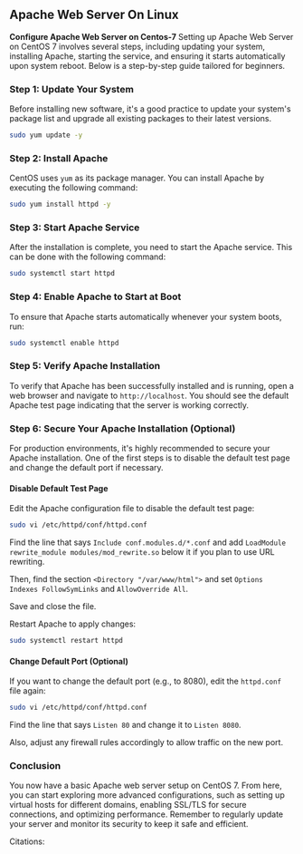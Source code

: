 ## Apache Web Server On Linux
**Configure Apache Web Server on Centos-7**
Setting up Apache Web Server on CentOS 7 involves several steps, including updating your system, installing Apache, starting the service, and ensuring it starts automatically upon system reboot. Below is a step-by-step guide tailored for beginners.

### Step 1: Update Your System

Before installing new software, it's a good practice to update your system's package list and upgrade all existing packages to their latest versions.

```bash
sudo yum update -y
```

### Step 2: Install Apache

CentOS uses `yum` as its package manager. You can install Apache by executing the following command:

```bash
sudo yum install httpd -y
```

### Step 3: Start Apache Service

After the installation is complete, you need to start the Apache service. This can be done with the following command:

```bash
sudo systemctl start httpd
```

### Step 4: Enable Apache to Start at Boot

To ensure that Apache starts automatically whenever your system boots, run:

```bash
sudo systemctl enable httpd
```

### Step 5: Verify Apache Installation

To verify that Apache has been successfully installed and is running, open a web browser and navigate to `http://localhost`. You should see the default Apache test page indicating that the server is working correctly.

### Step 6: Secure Your Apache Installation (Optional)

For production environments, it's highly recommended to secure your Apache installation. One of the first steps is to disable the default test page and change the default port if necessary.

#### Disable Default Test Page

Edit the Apache configuration file to disable the default test page:

```bash
sudo vi /etc/httpd/conf/httpd.conf
```

Find the line that says `Include conf.modules.d/*.conf` and add `LoadModule rewrite_module modules/mod_rewrite.so` below it if you plan to use URL rewriting.

Then, find the section `<Directory "/var/www/html">` and set `Options Indexes FollowSymLinks` and `AllowOverride All`.

Save and close the file.

Restart Apache to apply changes:

```bash
sudo systemctl restart httpd
```

#### Change Default Port (Optional)

If you want to change the default port (e.g., to 8080), edit the `httpd.conf` file again:

```bash
sudo vi /etc/httpd/conf/httpd.conf
```

Find the line that says `Listen 80` and change it to `Listen 8080`.

Also, adjust any firewall rules accordingly to allow traffic on the new port.

### Conclusion

You now have a basic Apache web server setup on CentOS 7. From here, you can start exploring more advanced configurations, such as setting up virtual hosts for different domains, enabling SSL/TLS for secure connections, and optimizing performance. Remember to regularly update your server and monitor its security to keep it safe and efficient.

Citations:

